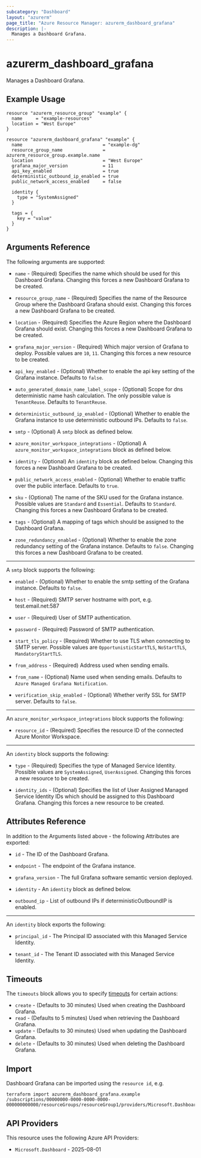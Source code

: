 ```yaml
---
subcategory: "Dashboard"
layout: "azurerm"
page_title: "Azure Resource Manager: azurerm_dashboard_grafana"
description: |-
  Manages a Dashboard Grafana.
---
```


# azurerm_dashboard_grafana

Manages a Dashboard Grafana.

## Example Usage

```hcl
resource "azurerm_resource_group" "example" {
  name     = "example-resources"
  location = "West Europe"
}

resource "azurerm_dashboard_grafana" "example" {
  name                              = "example-dg"
  resource_group_name               = azurerm_resource_group.example.name
  location                          = "West Europe"
  grafana_major_version             = 11
  api_key_enabled                   = true
  deterministic_outbound_ip_enabled = true
  public_network_access_enabled     = false

  identity {
    type = "SystemAssigned"
  }

  tags = {
    key = "value"
  }
}
```

## Arguments Reference

The following arguments are supported:

* `name` - (Required) Specifies the name which should be used for this Dashboard Grafana. Changing this forces a new Dashboard Grafana to be created.

* `resource_group_name` - (Required) Specifies the name of the Resource Group where the Dashboard Grafana should exist. Changing this forces a new Dashboard Grafana to be created.

* `location` - (Required) Specifies the Azure Region where the Dashboard Grafana should exist. Changing this forces a new Dashboard Grafana to be created.

* `grafana_major_version` - (Required) Which major version of Grafana to deploy. Possible values are `10`, `11`. Changing this forces a new resource to be created.

* `api_key_enabled` - (Optional) Whether to enable the api key setting of the Grafana instance. Defaults to `false`.

* `auto_generated_domain_name_label_scope` - (Optional) Scope for dns deterministic name hash calculation. The only possible value is `TenantReuse`. Defaults to `TenantReuse`.

* `deterministic_outbound_ip_enabled` - (Optional) Whether to enable the Grafana instance to use deterministic outbound IPs. Defaults to `false`.

* `smtp` - (Optional) A `smtp` block as defined below.

* `azure_monitor_workspace_integrations` - (Optional) A `azure_monitor_workspace_integrations` block as defined below.

* `identity` - (Optional) An `identity` block as defined below. Changing this forces a new Dashboard Grafana to be created.

* `public_network_access_enabled` - (Optional) Whether to enable traffic over the public interface. Defaults to `true`.

* `sku` - (Optional) The name of the SKU used for the Grafana instance. Possible values are `Standard` and `Essential`. Defaults to `Standard`. Changing this forces a new Dashboard Grafana to be created.

* `tags` - (Optional) A mapping of tags which should be assigned to the Dashboard Grafana.

* `zone_redundancy_enabled` - (Optional) Whether to enable the zone redundancy setting of the Grafana instance. Defaults to `false`. Changing this forces a new Dashboard Grafana to be created.

---

A `smtp` block supports the following:

* `enabled` - (Optional) Whether to enable the smtp setting of the Grafana instance. Defaults to `false`.

* `host` - (Required) SMTP server hostname with port, e.g. test.email.net:587

* `user` - (Required) User of SMTP authentication.

* `password` - (Required) Password of SMTP authentication.

* `start_tls_policy` - (Required) Whether to use TLS when connecting to SMTP server. Possible values are `OpportunisticStartTLS`, `NoStartTLS`, `MandatoryStartTLS`.

* `from_address` - (Required) Address used when sending emails.

* `from_name` - (Optional) Name used when sending emails. Defaults to `Azure Managed Grafana Notification`.

* `verification_skip_enabled` - (Optional) Whether verify SSL for SMTP server. Defaults to `false`.

---

An `azure_monitor_workspace_integrations` block supports the following:

* `resource_id` - (Required) Specifies the resource ID of the connected Azure Monitor Workspace.

---

An `identity` block supports the following:

* `type` - (Required) Specifies the type of Managed Service Identity. Possible values are `SystemAssigned`, `UserAssigned`. Changing this forces a new resource to be created.

* `identity_ids` - (Optional) Specifies the list of User Assigned Managed Service Identity IDs which should be assigned to this Dashboard Grafana. Changing this forces a new resource to be created.

## Attributes Reference

In addition to the Arguments listed above - the following Attributes are exported:

* `id` - The ID of the Dashboard Grafana.

* `endpoint` - The endpoint of the Grafana instance.

* `grafana_version` - The full Grafana software semantic version deployed.

* `identity` - An `identity` block as defined below.

* `outbound_ip` - List of outbound IPs if deterministicOutboundIP is enabled.

---

An `identity` block exports the following:

* `principal_id` - The Principal ID associated with this Managed Service Identity.

* `tenant_id` - The Tenant ID associated with this Managed Service Identity.

## Timeouts

The `timeouts` block allows you to specify [timeouts](https://developer.hashicorp.com/terraform/language/resources/configure#define-operation-timeouts) for certain actions:

* `create` - (Defaults to 30 minutes) Used when creating the Dashboard Grafana.
* `read` - (Defaults to 5 minutes) Used when retrieving the Dashboard Grafana.
* `update` - (Defaults to 30 minutes) Used when updating the Dashboard Grafana.
* `delete` - (Defaults to 30 minutes) Used when deleting the Dashboard Grafana.

## Import

Dashboard Grafana can be imported using the `resource id`, e.g.

```shell
terraform import azurerm_dashboard_grafana.example /subscriptions/00000000-0000-0000-0000-000000000000/resourceGroups/resourceGroup1/providers/Microsoft.Dashboard/grafana/workspace1
```

## API Providers
<!-- This section is generated, changes will be overwritten -->
This resource uses the following Azure API Providers:

* `Microsoft.Dashboard` - 2025-08-01
